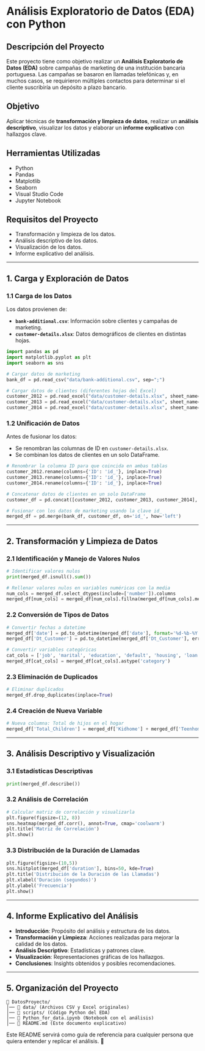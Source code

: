 # Análisis Exploratorio de Datos (EDA) con Python

## Descripción del Proyecto
Este proyecto tiene como objetivo realizar un **Análisis Exploratorio de Datos (EDA)** sobre campañas de marketing de una institución bancaria portuguesa. Las campañas se basaron en llamadas telefónicas y, en muchos casos, se requirieron múltiples contactos para determinar si el cliente suscribiría un depósito a plazo bancario.

## Objetivo
Aplicar técnicas de **transformación y limpieza de datos**, realizar un **análisis descriptivo**, visualizar los datos y elaborar un **informe explicativo** con hallazgos clave.

## Herramientas Utilizadas
- Python
- Pandas
- Matplotlib
- Seaborn
- Visual Studio Code
- Jupyter Notebook

## Requisitos del Proyecto
- Transformación y limpieza de los datos.
- Análisis descriptivo de los datos.
- Visualización de los datos.
- Informe explicativo del análisis.

---

## **1. Carga y Exploración de Datos**

### **1.1 Carga de los Datos**
Los datos provienen de:
- **`bank-additional.csv`**: Información sobre clientes y campañas de marketing.
- **`customer-details.xlsx`**: Datos demográficos de clientes en distintas hojas.

```python
import pandas as pd
import matplotlib.pyplot as plt
import seaborn as sns

# Cargar datos de marketing
bank_df = pd.read_csv("data/bank-additional.csv", sep=";")

# Cargar datos de clientes (diferentes hojas del Excel)
customer_2012 = pd.read_excel("data/customer-details.xlsx", sheet_name='2012')
customer_2013 = pd.read_excel("data/customer-details.xlsx", sheet_name='2013')
customer_2014 = pd.read_excel("data/customer-details.xlsx", sheet_name='2014')
```

### **1.2 Unificación de Datos**
Antes de fusionar los datos:
- Se renombran las columnas de ID en `customer-details.xlsx`.
- Se combinan los datos de clientes en un solo DataFrame.

```python
# Renombrar la columna ID para que coincida en ambas tablas
customer_2012.rename(columns={'ID': 'id_'}, inplace=True)
customer_2013.rename(columns={'ID': 'id_'}, inplace=True)
customer_2014.rename(columns={'ID': 'id_'}, inplace=True)

# Concatenar datos de clientes en un solo DataFrame
customer_df = pd.concat([customer_2012, customer_2013, customer_2014], ignore_index=True)

# Fusionar con los datos de marketing usando la clave id_
merged_df = pd.merge(bank_df, customer_df, on='id_', how='left')
```

---

## **2. Transformación y Limpieza de Datos**

### **2.1 Identificación y Manejo de Valores Nulos**
```python
# Identificar valores nulos
print(merged_df.isnull().sum())

# Rellenar valores nulos en variables numéricas con la media
num_cols = merged_df.select_dtypes(include=['number']).columns
merged_df[num_cols] = merged_df[num_cols].fillna(merged_df[num_cols].mean())
```

### **2.2 Conversión de Tipos de Datos**
```python
# Convertir fechas a datetime
merged_df['date'] = pd.to_datetime(merged_df['date'], format='%d-%b-%Y', errors='coerce')
merged_df['Dt_Customer'] = pd.to_datetime(merged_df['Dt_Customer'], errors='coerce')

# Convertir variables categóricas
cat_cols = ['job', 'marital', 'education', 'default', 'housing', 'loan', 'contact', 'poutcome', 'y']
merged_df[cat_cols] = merged_df[cat_cols].astype('category')
```

### **2.3 Eliminación de Duplicados**
```python
# Eliminar duplicados
merged_df.drop_duplicates(inplace=True)
```

### **2.4 Creación de Nueva Variable**
```python
# Nueva columna: Total de hijos en el hogar
merged_df['Total_Children'] = merged_df['Kidhome'] + merged_df['Teenhome']
```

---

## **3. Análisis Descriptivo y Visualización**

### **3.1 Estadísticas Descriptivas**
```python
print(merged_df.describe())
```

### **3.2 Análisis de Correlación**
```python
# Calcular matriz de correlación y visualizarla
plt.figure(figsize=(12, 8))
sns.heatmap(merged_df.corr(), annot=True, cmap='coolwarm')
plt.title('Matriz de Correlación')
plt.show()
```

### **3.3 Distribución de la Duración de Llamadas**
```python
plt.figure(figsize=(10,5))
sns.histplot(merged_df['duration'], bins=50, kde=True)
plt.title('Distribución de la Duración de las Llamadas')
plt.xlabel('Duración (segundos)')
plt.ylabel('Frecuencia')
plt.show()
```

---

## **4. Informe Explicativo del Análisis**

- **Introducción**: Propósito del análisis y estructura de los datos.
- **Transformación y Limpieza**: Acciones realizadas para mejorar la calidad de los datos.
- **Análisis Descriptivo**: Estadísticas y patrones clave.
- **Visualización**: Representaciones gráficas de los hallazgos.
- **Conclusiones**: Insights obtenidos y posibles recomendaciones.

---

## **5. Organización del Proyecto**

```
📂 DatosProyecto/
│── 📁 data/ (Archivos CSV y Excel originales)
│── 📁 scripts/ (Código Python del EDA)
│── 📜 Python_for_data.ipynb (Notebook con el análisis)
│── 📜 README.md (Este documento explicativo)
```

Este README servirá como guía de referencia para cualquier persona que quiera entender y replicar el análisis. 🚀

